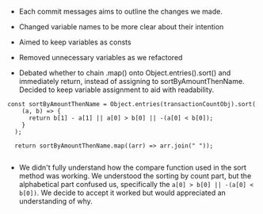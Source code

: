 - Each commit messages aims to outline the changes we made.
- Changed variable names to be more clear about their intention
- Aimed to keep variables as consts
- Removed unnecessary variables as we refactored

- Debated whether to chain .map() onto Object.entries().sort() and immediately return, instead of assigning to sortByAmountThenName.
  Decided to keep variable assignment to aid with readability.

```
const sortByAmountThenName = Object.entries(transactionCountObj).sort(
    (a, b) => {
      return b[1] - a[1] || a[0] > b[0] || -(a[0] < b[0]);
    }
  );

  return sortByAmountThenName.map((arr) => arr.join(" "));


```

- We didn't fully understand how the compare function used in the sort method was working.
  We understood the sorting by count part, but the alphabetical part confused us, specifically the `a[0] > b[0] || -(a[0] < b[0])`.
  We decide to accept it worked but would appreciated an understanding of why.
